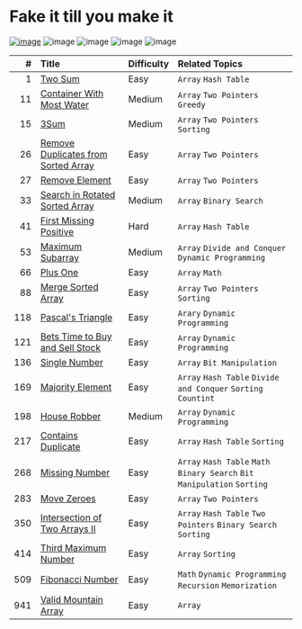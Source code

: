 # Fake it till you make it

[![image](https://img.shields.io/badge/It's%20Me%2C-Jian-blue?logo=github)](https://leetcode.com/jianliu0616/)
![image](https://img.shields.io/badge/Solved-51%2F2328-orange?logo=leetcode)
![image](https://img.shields.io/badge/Easy-42-green)
![image](https://img.shields.io/badge/Medium-8-yellow)
![image](https://img.shields.io/badge/Hard-1-red)

| #    | Title | Difficulty | Related Topics |
| ---: | :---- |:---------- | :------------- |
|    1 | [Two Sum](./p00001/README.md) | Easy | `Array` `Hash Table` |
|   11 | [Container With Most Water](./p00011/README.md) | Medium | `Array` `Two Pointers` `Greedy` |
|   15 | [3Sum](./p00015/README.md) | Medium | `Array` `Two Pointers` `Sorting` |
|   26 | [Remove Duplicates from Sorted Array](./p00026/README.md) | Easy | `Array` `Two Pointers` |
|   27 | [Remove Element](./p00027/README.md) | Easy | `Array` `Two Pointers` |
|   33 | [Search in Rotated Sorted Array](./p00033/README.md) | Medium | `Array` `Binary Search` |
|   41 | [First Missing Positive](./p00041/README.md) | Hard | `Array` `Hash Table` |
|   53 | [Maximum Subarray](./p00053/README.md) | Medium | `Array` `Divide and Conquer` `Dynamic Programming` |
|   66 | [Plus One](./p00066/README.md) | Easy | `Array` `Math` |
|   88 | [Merge Sorted Array](./p00088/README.md) | Easy | `Array` `Two Pointers` `Sorting` |
|  118 | [Pascal's Triangle](./p00118/README.md) | Easy | `Arary` `Dynamic Programming` |
|  121 | [Bets Time to Buy and Sell Stock](./p00121/README.md) | Easy | `Array` `Dynamic Programming` |
|  136 | [Single Number](./p00136/README.md) | Easy | `Array` `Bit Manipulation` |
|  169 | [Majority Element](./p00169/README.md) | Easy | `Array` `Hash Table` `Divide and Conquer` `Sorting` `Countint` |
|  198 | [House Robber](./p00198/README.md) | Medium | `Array` `Dynamic Programming` |
|  217 | [Contains Duplicate](./p00217/README.md) | Easy | `Array` `Hash Table` `Sorting` |
|  268 | [Missing Number](./p00268/README.md) | Easy | `Array` `Hash Table` `Math` `Binary Search` `Bit Manipulation` `Sorting` |
|  283 | [Move Zeroes](./p00283/README.md) | Easy | `Array` `Two Pointers` |
|  350 | [Intersection of Two Arrays II](./p00350/README.md) | Easy | `Array` `Hash Table` `Two Pointers` `Binary Search` `Sorting` |
|  414 | [Third Maximum Number](./p00414/README.md) | Easy | `Array` `Sorting` |
|  509 | [Fibonacci Number](./p00509/README.md) | Easy | `Math` `Dynamic Programming` `Recursion` `Memorization` |
|  941 | [Valid Mountain Array](./p00941/README.md) | Easy | `Array` |
